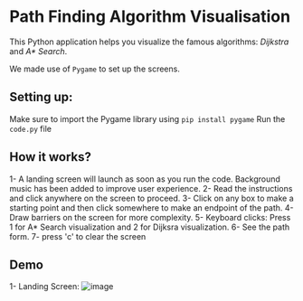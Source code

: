 # Path Finding Algorithm Visualisation
This Python application helps you visualize the famous algorithms: _Dijkstra_ and _A* Search_.

We made use of `Pygame` to set up the screens.

## Setting up:
Make sure to import the Pygame library using `pip install pygame`
Run the `code.py` file

## How it works?
1- A landing screen will launch as soon as you run the code. Background music has been added to improve user experience.
2- Read the instructions and click anywhere on the screen to proceed.
3- Click on any box to make a starting point and then click somewhere to make an endpoint of the path.
4- Draw barriers on the screen for more complexity.
5- Keyboard clicks: Press 1 for A* Search visualization and 2 for Dijksra visualization.
6- See the path form.
7- press 'c' to clear the screen

## Demo
1- Landing Screen:
![image](https://github.com/user-attachments/assets/17437614-7445-401e-ab1b-775e405e3c99)


